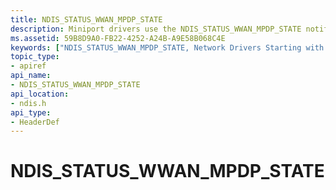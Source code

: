 ```yaml
---
title: NDIS_STATUS_WWAN_MPDP_STATE
description: Miniport drivers use the NDIS_STATUS_WWAN_MPDP_STATE notification to inform the MB service about the completion of a previous OID_WWAN_MPDP query request.
ms.assetid: 59B8D9A0-FB22-4252-A24B-A9E58B068C4E
keywords: ["NDIS_STATUS_WWAN_MPDP_STATE, Network Drivers Starting with Windows Vista"]
topic_type:
- apiref
api_name:
- NDIS_STATUS_WWAN_MPDP_STATE
api_location:
- ndis.h
api_type:
- HeaderDef
---
```


# NDIS_STATUS_WWAN_MPDP_STATE

